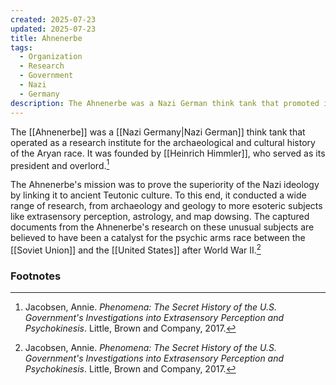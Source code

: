 ```yaml
---
created: 2025-07-23
updated: 2025-07-23
title: Ahnenerbe
tags:
  - Organization
  - Research
  - Government
  - Nazi
  - Germany
description: The Ahnenerbe was a Nazi German think tank that promoted itself as a research institute for the archaeological and cultural history of the Aryan race.
---
```


The [[Ahnenerbe]] was a [[Nazi Germany|Nazi German]] think tank that operated as a research institute for the archaeological and cultural history of the Aryan race. It was founded by [[Heinrich Himmler]], who served as its president and overlord.[^1]

The Ahnenerbe's mission was to prove the superiority of the Nazi ideology by linking it to ancient Teutonic culture. To this end, it conducted a wide range of research, from archaeology and geology to more esoteric subjects like extrasensory perception, astrology, and map dowsing. The captured documents from the Ahnenerbe's research on these unusual subjects are believed to have been a catalyst for the psychic arms race between the [[Soviet Union]] and the [[United States]] after World War II.[^1]

### Footnotes
[^1]: Jacobsen, Annie. *Phenomena: The Secret History of the U.S. Government's Investigations into Extrasensory Perception and Psychokinesis*. Little, Brown and Company, 2017.

